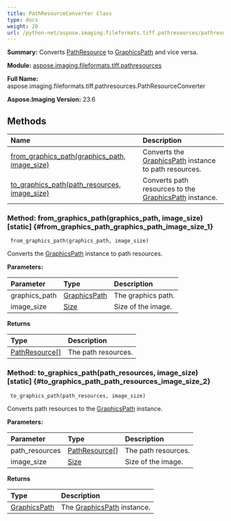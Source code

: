 ```yaml
---
title: PathResourceConverter Class
type: docs
weight: 20
url: /python-net/aspose.imaging.fileformats.tiff.pathresources/pathresourceconverter/
---
```


**Summary:** Converts [PathResource](/imaging/python-net/aspose.imaging.fileformats.tiff.pathresources/pathresource/) to [GraphicsPath](/imaging/python-net/aspose.imaging/graphicspath/) and vice versa.

**Module:** [aspose.imaging.fileformats.tiff.pathresources](/imaging/python-net/aspose.imaging.fileformats.tiff.pathresources/)

**Full Name:** aspose.imaging.fileformats.tiff.pathresources.PathResourceConverter

**Aspose.Imaging Version:** 23.6

## **Methods**
| **Name** | **Description** |
| :- | :- |
| [from_graphics_path(graphics_path, image_size)](#from_graphics_path_graphics_path_image_size_1) | Converts the [GraphicsPath](/imaging/python-net/aspose.imaging/graphicspath/) instance to path resources. |
| [to_graphics_path(path_resources, image_size)](#to_graphics_path_path_resources_image_size_2) | Converts path resources to the [GraphicsPath](/imaging/python-net/aspose.imaging/graphicspath/) instance. |


### Method: from_graphics_path(graphics_path, image_size)  [static] {#from_graphics_path_graphics_path_image_size_1}


```
 from_graphics_path(graphics_path, image_size) 
```

Converts the [GraphicsPath](/imaging/python-net/aspose.imaging/graphicspath/) instance to path resources.

**Parameters:**

| Parameter | Type | Description |
| :- | :- | :- |
| graphics_path | [GraphicsPath](/imaging/python-net/aspose.imaging/graphicspath) | The graphics path. |
| image_size | [Size](/imaging/python-net/aspose.imaging/size) | Size of the image. |

**Returns**

| Type | Description |
| :- | :- |
| [PathResource[]](/imaging/python-net/aspose.imaging.fileformats.tiff.pathresources/pathresource) | The path resources. |


### Method: to_graphics_path(path_resources, image_size)  [static] {#to_graphics_path_path_resources_image_size_2}


```
 to_graphics_path(path_resources, image_size) 
```

Converts path resources to the [GraphicsPath](/imaging/python-net/aspose.imaging/graphicspath/) instance.

**Parameters:**

| Parameter | Type | Description |
| :- | :- | :- |
| path_resources | [PathResource[]](/imaging/python-net/aspose.imaging.fileformats.tiff.pathresources/pathresource) | The path resources. |
| image_size | [Size](/imaging/python-net/aspose.imaging/size) | Size of the image. |

**Returns**

| Type | Description |
| :- | :- |
| [GraphicsPath](/imaging/python-net/aspose.imaging/graphicspath) | The [GraphicsPath](/imaging/python-net/aspose.imaging/graphicspath/) instance. |


